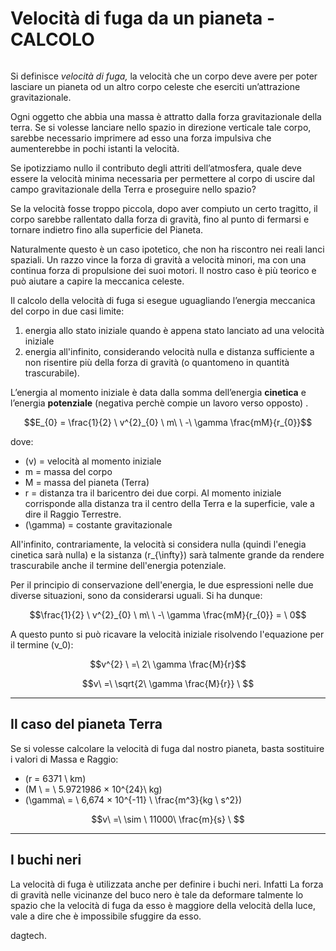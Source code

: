 # Velocità di fuga da un pianeta - CALCOLO
<script type="text/javascript" src="/plugins/mathjax/MathJax.js?config=default"></script>
<figure> <img class="" src="http://blog.dagtech.it/images/posts/10002.jpg" alt=""> </figure>

Si definisce *velocità di fuga,* la velocità che un corpo deve avere per poter lasciare un pianeta od un altro corpo celeste che eserciti un’attrazione gravitazionale.

Ogni oggetto che abbia una massa è attratto dalla forza gravitazionale della terra. Se si volesse lanciare nello spazio in direzione verticale tale corpo, sarebbe necessario imprimere ad esso una forza impulsiva che aumenterebbe in pochi istanti la velocità.

Se ipotizziamo nullo il contributo degli attriti dell’atmosfera,  quale deve essere la velocità minima necessaria per permettere al corpo di uscire dal campo gravitazionale della Terra e proseguire nello spazio?

Se la velocità fosse troppo piccola,  dopo aver compiuto un certo tragitto,  il corpo sarebbe rallentato dalla forza di gravità, fino al punto di fermarsi e tornare indietro fino alla superficie del Pianeta.

Naturalmente questo è un caso ipotetico, che non ha riscontro nei reali lanci spaziali. Un razzo vince la forza di gravità a velocità minori,  ma con una continua forza di propulsione dei suoi motori. Il nostro caso è più teorico e può aiutare a capire la meccanica celeste.

Il calcolo della velocità di fuga si esegue uguagliando l’energia meccanica del corpo in due casi limite:

1. energia allo stato iniziale quando è appena stato lanciato ad una velocità iniziale
2. energia all'infinito,  considerando velocità nulla e distanza sufficiente a non risentire più della forza di gravità (o quantomeno in quantità trascurabile).

L’energia al momento iniziale è data dalla somma dell’energia **cinetica**  e l’energia **potenziale** (negativa perchè compie un lavoro verso opposto) .


$$E_{0} = \frac{1}{2} \ v^{2}_{0} \ m\ \ -\ \gamma \frac{mM}{r_{0}}$$

dove:

- \(v\) = velocità al momento iniziale
- m = massa del corpo
- M = massa del pianeta (Terra)
- r = distanza tra il baricentro dei due corpi. Al momento iniziale corrisponde alla distanza tra il centro della Terra e la superficie, vale a dire il Raggio Terrestre.
- \(\gamma\) = costante gravitazionale

All'infinito, contrariamente, la velocità si considera nulla (quindi l'enegia cinetica sarà nulla) e  la sistanza \(r_{\infty}\) sarà talmente grande da rendere trascurabile anche il termine dell'energia potenziale.

Per il principio di conservazione dell'energia,  le due espressioni nelle due diverse situazioni, sono da considerarsi uguali. Si ha dunque:

$$\frac{1}{2} \ v^{2}_{0} \ m\ \ -\ \gamma \frac{mM}{r_{0}} = \ 0$$

A questo punto si può ricavare la velocità iniziale risolvendo l'equazione per il termine \(v_0\):

$$v^{2} \ =\ 2\ \gamma \frac{M}{r}$$

$$v\ =\ \sqrt{2\ \gamma \frac{M}{r}} \ $$


<hr>


## Il caso del pianeta Terra

Se si volesse calcolare la velocità di fuga dal nostro pianeta,  basta sostituire i valori di Massa e Raggio:

- \(r = 6371 \ km\)
- \(M \ = \ 5.9721986 × 10^{24}\ kg\)
- \(\gamma\  = \ 6,674 × 10^{-11} \ \frac{m^3}{kg \ s^2}\)

$$v\ =\ \sim \ 11000\ \frac{m}{s} \ $$

<hr>

## I buchi neri

La velocità di fuga è utilizzata anche  per definire i buchi neri.  Infatti La forza di gravità nelle vicinanze del buco nero è tale da deformare talmente lo spazio che la velocità di fuga da esso è maggiore della velocità della luce,  vale a dire che è impossibile sfuggire da esso.

dagtech.
